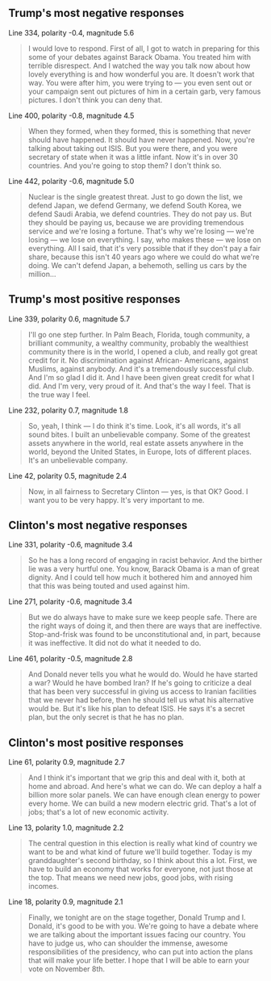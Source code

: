 
Trump's most negative responses
----------

Line 334, polarity -0.4, magnitude 5.6

>I would love to respond. First of all, I got to watch in preparing for this some of your debates against Barack Obama. You treated him with terrible disrespect. And I watched the way you talk now about how lovely everything is and how wonderful you are. It doesn't work that way. You were after him, you were trying to — you even sent out or your campaign sent out pictures of him in a certain garb, very famous pictures. I don't think you can deny that.

Line 400, polarity -0.8, magnitude 4.5
>When they formed, when they formed, this is something that never should have happened. It should have never happened. Now, you're talking about taking out ISIS. But you were there, and you were secretary of state when it was a little infant. Now it's in over 30 countries. And you're going to stop them? I don't think so.

Line 442, polarity -0.6, magnitude 5.0
> Nuclear is the single greatest threat. Just to go down the list, we defend Japan, we defend Germany, we defend South Korea, we defend Saudi Arabia, we defend countries. They do not pay us. But they should be paying us, because we are providing tremendous service and we're losing a fortune. That's why we're losing — we're losing — we lose on everything. I say, who makes these — we lose on everything. All I said, that it's very possible that if they don't pay a fair share, because this isn't 40 years ago where we could do what we're doing. We can't defend Japan, a behemoth, selling us cars by the million…



Trump's most positive responses
----------

Line 339, polarity 0.6, magnitude 5.7
> I'll go one step further. In Palm Beach, Florida, tough community, a brilliant community, a wealthy community, probably the wealthiest community there is in the world, I opened a club, and really got great credit for it. No discrimination against African- Americans, against Muslims, against anybody. And it's a tremendously successful club. And I'm so glad I did it. And I have been given great credit for what I did. And I'm very, very proud of it. And that's the way I feel. That is the true way I feel.

Line 232, polarity 0.7, magnitude 1.8
>So, yeah, I think — I do think it's time. Look, it's all words, it's all sound bites. I built an unbelievable company. Some of the greatest assets anywhere in the world, real estate assets anywhere in the world, beyond the United States, in Europe, lots of different places. It's an unbelievable company.

Line 42, polarity 0.5, magnitude 2.4
>Now, in all fairness to Secretary Clinton — yes, is that OK? Good. I want you to be very happy. It's very important to me.



Clinton's most negative responses
----------

Line 331, polarity -0.6, magnitude 3.4
>So he has a long record of engaging in racist behavior. And the birther lie was a very hurtful one. You know, Barack Obama is a man of great dignity. And I could tell how much it bothered him and annoyed him that this was being touted and used against him.

Line 271, polarity -0.6, magnitude 3.4
>But we do always have to make sure we keep people safe. There are the right ways of doing it, and then there are ways that are ineffective. Stop-and-frisk was found to be unconstitutional and, in part, because it was ineffective. It did not do what it needed to do.

Line 461, polarity -0.5, magnitude 2.8
>And Donald never tells you what he would do. Would he have started a war? Would he have bombed Iran? If he's going to criticize a deal that has been very successful in giving us access to Iranian facilities that we never had before, then he should tell us what his alternative would be. But it's like his plan to defeat ISIS. He says it's a secret plan, but the only secret is that he has no plan.



Clinton's most positive responses
----------

Line 61, polarity 0.9, magnitude 2.7
>And I think it's important that we grip this and deal with it, both at home and abroad. And here's what we can do. We can deploy a half a billion more solar panels. We can have enough clean energy to power every home. We can build a new modern electric grid. That's a lot of jobs; that's a lot of new economic activity.

Line 13, polarity 1.0, magnitude 2.2
>The central question in this election is really what kind of country we want to be and what kind of future we'll build together. Today is my granddaughter's second birthday, so I think about this a lot. First, we have to build an economy that works for everyone, not just those at the top. That means we need new jobs, good jobs, with rising incomes.

Line 18, polarity 0.9, magnitude 2.1
>Finally, we tonight are on the stage together, Donald Trump and I. Donald, it's good to be with you. We're going to have a debate where we are talking about the important issues facing our country. You have to judge us, who can shoulder the immense, awesome responsibilities of the presidency, who can put into action the plans that will make your life better. I hope that I will be able to earn your vote on November 8th.
